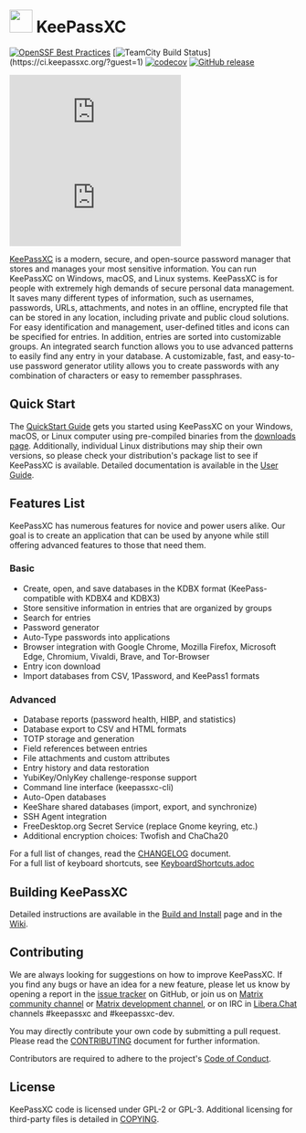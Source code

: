 # <img src="https://keepassxc.org/assets/img/keepassxc.svg" width="40" height="40"/> KeePassXC
[![OpenSSF Best Practices](https://bestpractices.coreinfrastructure.org/projects/6326/badge)](https://bestpractices.coreinfrastructure.org/projects/6326)
[![TeamCity Build Status](https://ci.keepassxc.org/app/rest/builds/buildType:\(project:KeepassXC\)/statusIcon)](https://ci.keepassxc.org/?guest=1)
[![codecov](https://codecov.io/gh/keepassxreboot/keepassxc/branch/develop/graph/badge.svg)](https://codecov.io/gh/keepassxreboot/keepassxc)
[![GitHub release](https://img.shields.io/github/release/keepassxreboot/keepassxc)](https://github.com/keepassxreboot/keepassxc/releases/)

[![Matrix community channel](https://img.shields.io/matrix/keepassxc:matrix.org?label=Community%20channel)](https://app.element.io/#/room/#keepassxc:mozilla.org)
[![Matrix development channel](https://img.shields.io/matrix/keepassxc-dev:matrix.org?label=Development%20channel)](https://app.element.io/#/room/#keepassxc-dev:mozilla.org)

[KeePassXC](https://keepassxc.org) is a modern, secure, and open-source password manager that stores and manages your most sensitive information. You can run KeePassXC on Windows, macOS, and Linux systems. KeePassXC is for people with extremely high demands of secure personal data management. It saves many different types of information, such as usernames, passwords, URLs, attachments, and notes in an offline, encrypted file that can be stored in any location, including private and public cloud solutions. For easy identification and management, user-defined titles and icons can be specified for entries. In addition, entries are sorted into customizable groups. An integrated search function allows you to use advanced patterns to easily find any entry in your database. A customizable, fast, and easy-to-use password generator utility allows you to create passwords with any combination of characters or easy to remember passphrases.

## Quick Start
The [QuickStart Guide](https://keepassxc.org/docs/KeePassXC_GettingStarted.html) gets you started using KeePassXC on your Windows, macOS, or Linux computer using pre-compiled binaries from the [downloads page](https://keepassxc.org/download). Additionally, individual Linux distributions may ship their own versions, so please check your distribution's package list to see if KeePassXC is available. Detailed documentation is available in the [User Guide](https://keepassxc.org/docs/KeePassXC_UserGuide.html).

## Features List
KeePassXC has numerous features for novice and power users alike. Our goal is to create an application that can be used by anyone while still offering advanced features to those that need them.

### Basic
* Create, open, and save databases in the KDBX format (KeePass-compatible with KDBX4 and KDBX3)
* Store sensitive information in entries that are organized by groups
* Search for entries
* Password generator
* Auto-Type passwords into applications
* Browser integration with Google Chrome, Mozilla Firefox, Microsoft Edge, Chromium, Vivaldi, Brave, and Tor-Browser
* Entry icon download
* Import databases from CSV, 1Password, and KeePass1 formats

### Advanced
* Database reports (password health, HIBP, and statistics)
* Database export to CSV and HTML formats
* TOTP storage and generation
* Field references between entries
* File attachments and custom attributes
* Entry history and data restoration
* YubiKey/OnlyKey challenge-response support
* Command line interface (keepassxc-cli)
* Auto-Open databases
* KeeShare shared databases (import, export, and synchronize)
* SSH Agent integration
* FreeDesktop.org Secret Service (replace Gnome keyring, etc.)
* Additional encryption choices: Twofish and ChaCha20

For a full list of changes, read the [CHANGELOG](CHANGELOG.md) document. \
For a full list of keyboard shortcuts, see [KeyboardShortcuts.adoc](./docs/topics/KeyboardShortcuts.adoc)

## Building KeePassXC

Detailed instructions are available in the [Build and Install](./INSTALL.md) page and in the [Wiki](https://github.com/keepassxreboot/keepassxc/wiki/Building-KeePassXC).

## Contributing

We are always looking for suggestions on how to improve KeePassXC. If you find any bugs or have an idea for a new feature, please let us know by opening a report in the [issue tracker](https://github.com/keepassxreboot/keepassxc/issues) on GitHub, or join us on [Matrix community channel](https://matrix.to/#/!zUxwGnFkUyycpxeHeM:matrix.org?via=matrix.org) or [Matrix development channel](https://matrix.to/#/!RhJPJPGwQIFVQeXqZa:matrix.org?via=matrix.org), or on IRC in [Libera.Chat](https://web.libera.chat/) channels #keepassxc and #keepassxc-dev.

You may directly contribute your own code by submitting a pull request. Please read the [CONTRIBUTING](.github/CONTRIBUTING.md) document for further information.

Contributors are required to adhere to the project's [Code of Conduct](CODE-OF-CONDUCT.md).

## License

KeePassXC code is licensed under GPL-2 or GPL-3. Additional licensing for third-party files is detailed in [COPYING](./COPYING).

